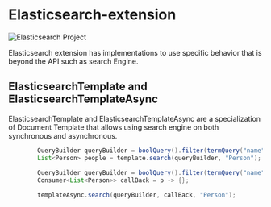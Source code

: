 # Elasticsearch-extension

![Elasticsearch Project](https://github.com/JNOSQL/jnosql-site/blob/master/assets/img/logos/elastic.png)


Elasticsearch extension has implementations to use specific behavior that is beyond the API such as search Engine.


## ElasticsearchTemplate and ElasticsearchTemplateAsync

ElasticsearchTemplate and ElasticsearchTemplateAsync are a specialization of Document Template that allows using search engine on both synchronous and asynchronous.

```java
        QueryBuilder queryBuilder = boolQuery().filter(termQuery("name", "Ada"));
        List<Person> people = template.search(queryBuilder, "Person");
        
        QueryBuilder queryBuilder = boolQuery().filter(termQuery("name", "Ada"));
        Consumer<List<Person>> callBack = p -> {};

        templateAsync.search(queryBuilder, callBack, "Person");

```
